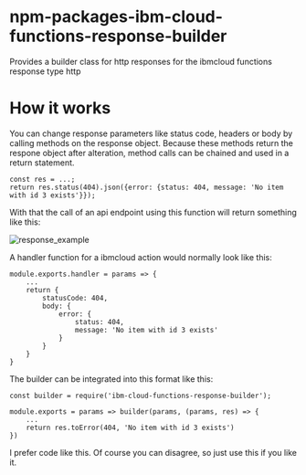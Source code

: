 # npm-packages-ibm-cloud-functions-response-builder
Provides a builder class for http responses for the ibmcloud functions response type http

# How it works
You can change response parameters like status code, headers or body by calling methods on the response object. Because these methods return the respone object after alteration, method calls can be chained and used in a return statement.

```
const res = ...;
return res.status(404).json({error: {status: 404, message: 'No item with id 3 exists'}});
```

With that the call of an api endpoint using this function will return something like this:

![response_example](https://github.com/Janinf/npm-packages-ibm-cloud-functions-response-builder/blob/master/docs/images/response_example.PNG)

A handler function for a ibmcloud action would normally look like this:

```
module.exports.handler = params => {
    ...
    return {
        statusCode: 404,
        body: {
            error: {
                status: 404,
                message: 'No item with id 3 exists'
            }
        }
    }
}
```

The builder can be integrated into this format like this:

```
const builder = require('ibm-cloud-functions-response-builder');

module.exports = params => builder(params, (params, res) => {
    ...
    return res.toError(404, 'No item with id 3 exists')
})
```

I prefer code like this. Of course you can disagree, so just use this if you like it.
